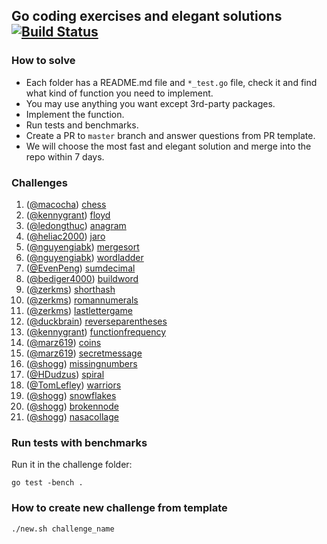 ## Go coding exercises and elegant solutions [![Build Status](https://travis-ci.org/plutov/practice-go.svg?branch=master)](https://travis-ci.org/plutov/practice-go)

### How to solve

 - Each folder has a README.md file and `*_test.go` file, check it and find what kind of function you need to implement.
 - You may use anything you want except 3rd-party packages.
 - Implement the function.
 - Run tests and benchmarks.
 - Create a PR to `master` branch and answer questions from PR template.
 - We will choose the most fast and elegant solution and merge into the repo within 7 days.

### Challenges

1. ([@macocha](https://github.com/macocha)) [chess](https://github.com/plutov/practice-go/tree/master/001-chess)
2. ([@kennygrant](https://github.com/kennygrant)) [floyd](https://github.com/plutov/practice-go/tree/master/002-floyd)
3. ([@ledongthuc](https://github.com/ledongthuc)) [anagram](https://github.com/plutov/practice-go/tree/master/003-anagram)
4. ([@heliac2000](https://github.com/heliac2000)) [jaro](https://github.com/plutov/practice-go/tree/master/004-jaro)
5. ([@nguyengiabk](https://github.com/nguyengiabk)) [mergesort](https://github.com/plutov/practice-go/tree/master/005-mergesort)
6. ([@nguyengiabk](https://github.com/nguyengiabk)) [wordladder](https://github.com/plutov/practice-go/tree/master/006-wordladder)
7. ([@EvenPeng](https://github.com/EvenPeng)) [sumdecimal](https://github.com/plutov/practice-go/tree/master/007-sumdecimal)
8. ([@bediger4000](https://github.com/bediger4000)) [buildword](https://github.com/plutov/practice-go/tree/master/008-buildword)
9. ([@zerkms](https://github.com/zerkms)) [shorthash](https://github.com/plutov/practice-go/tree/master/009-shorthash)
10. ([@zerkms](https://github.com/zerkms)) [romannumerals](https://github.com/plutov/practice-go/tree/master/010-romannumerals)
11. ([@zerkms](https://github.com/zerkms)) [lastlettergame](https://github.com/plutov/practice-go/tree/master/011-lastlettergame)
12. ([@duckbrain](https://github.com/duckbrain)) [reverseparentheses](https://github.com/plutov/practice-go/tree/master/012-reverseparentheses)
13. ([@kennygrant](https://github.com/kennygrant)) [functionfrequency](https://github.com/plutov/practice-go/tree/master/013-functionfrequency)
14. ([@marz619](https://github.com/marz619)) [coins](https://github.com/plutov/practice-go/tree/master/014-coins)
15. ([@marz619](https://github.com/marz619)) [secretmessage](https://github.com/plutov/practice-go/tree/master/015-secretmessage)
16. ([@shogg](https://github.com/shogg)) [missingnumbers](https://github.com/plutov/practice-go/tree/master/016-missingnumbers)
17. ([@HDudzus](https://github.com/HDudzus)) [spiral](https://github.com/plutov/practice-go/tree/master/017-spiral)
18. ([@TomLefley](https://github.com/TomLefley)) [warriors](https://github.com/plutov/practice-go/tree/master/018-warriors)
19. ([@shogg](https://github.com/shogg)) [snowflakes](https://github.com/plutov/practice-go/tree/master/019-snowflakes)
20. ([@shogg](https://github.com/shogg)) [brokennode](https://github.com/plutov/practice-go/tree/master/020-brokennode)
21. ([@shogg](https://github.com/shogg)) [nasacollage](https://github.com/plutov/practice-go/tree/master/021-nasacollage)

### Run tests with benchmarks

Run it in the challenge folder:

```
go test -bench .
```

### How to create new challenge from template

```
./new.sh challenge_name
```
